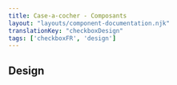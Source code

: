 ```yaml
---
title: Case-a-cocher - Composants
layout: "layouts/component-documentation.njk"
translationKey: "checkboxDesign"
tags: ['checkboxFR', 'design']
---
```


## Design